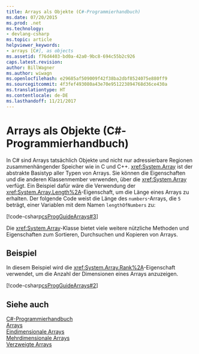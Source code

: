 ```yaml
---
title: Arrays als Objekte (C#-Programmierhandbuch)
ms.date: 07/20/2015
ms.prod: .net
ms.technology:
- devlang-csharp
ms.topic: article
helpviewer_keywords:
- arrays [C#], as objects
ms.assetid: f76d4403-bd0a-42a0-9bc8-694c55b2c926
caps.latest.revision: 
author: BillWagner
ms.author: wiwagn
ms.openlocfilehash: e29685af509009f42f38ba2dbf8524075e880ff9
ms.sourcegitcommit: 4f3fef493080a43e70e951223894768d36ce430a
ms.translationtype: HT
ms.contentlocale: de-DE
ms.lasthandoff: 11/21/2017
---
```

# <a name="arrays-as-objects-c-programming-guide"></a>Arrays als Objekte (C#-Programmierhandbuch)
In C# sind Arrays tatsächlich Objekte und nicht nur adressierbare Regionen zusammenhängender Speicher wie in C und C++. <xref:System.Array> ist der abstrakte Basistyp aller Typen von Arrays. Sie können die Eigenschaften und die anderen Klassenmember verwenden, über die <xref:System.Array> verfügt. Ein Beispiel dafür wäre die Verwendung der <xref:System.Array.Length%2A>-Eigenschaft, um die Länge eines Arrays zu erhalten. Der folgende Code weist die Länge des `numbers`-Arrays, die `5` beträgt, einer Variablen mit dem Namen `lengthOfNumbers` zu:  
  
 [!code-csharp[csProgGuideArrays#3](../../../csharp/programming-guide/arrays/codesnippet/CSharp/arrays-as-objects_1.cs)]  
  
 Die <xref:System.Array>-Klasse bietet viele weitere nützliche Methoden und Eigenschaften zum Sortieren, Durchsuchen und Kopieren von Arrays.  
  
## <a name="example"></a>Beispiel  
 In diesem Beispiel wird die <xref:System.Array.Rank%2A>-Eigenschaft verwendet, um die Anzahl der Dimensionen eines Arrays anzuzeigen.  
  
 [!code-csharp[csProgGuideArrays#2](../../../csharp/programming-guide/arrays/codesnippet/CSharp/arrays-as-objects_2.cs)]  
  
## <a name="see-also"></a>Siehe auch  
 [C#-Programmierhandbuch](../../../csharp/programming-guide/index.md)  
 [Arrays](../../../csharp/programming-guide/arrays/index.md)  
 [Eindimensionale Arrays](../../../csharp/programming-guide/arrays/single-dimensional-arrays.md)  
 [Mehrdimensionale Arrays](../../../csharp/programming-guide/arrays/multidimensional-arrays.md)  
 [Verzweigte Arrays](../../../csharp/programming-guide/arrays/jagged-arrays.md)
